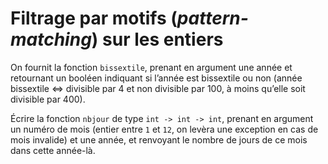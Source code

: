 # Filtrage par motifs (*pattern-matching*) sur les entiers

On fournit la fonction `bissextile`, prenant en argument une année et
retournant un booléen indiquant si l’année est bissextile ou non
(année bissextile ⇔ divisible par 4 et non divisible par 100, à moins
qu’elle soit divisible par 400).

Écrire la fonction `nbjour` de type `int -> int -> int`, prenant en
argument un numéro de mois (entier entre `1` et `12`, on levèra une
exception en cas de mois invalide) et une année, et renvoyant le
nombre de jours de ce mois dans cette année-là.
